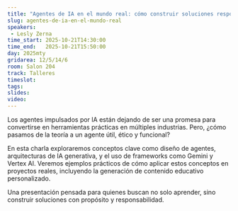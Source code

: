 ```yaml
---
title: "Agentes de IA en el mundo real: cómo construir soluciones responsables desde cero"
slug: agentes-de-ia-en-el-mundo-real
speakers:
 - Lesly Zerna
time_start: 2025-10-21T14:30:00
time_end:   2025-10-21T15:50:00
day: 2025mty
gridarea: 12/5/14/6
room: Salon 204
track: Talleres
timeslot: 
tags:
slides: 
video: 
---
```


Los agentes impulsados por IA están dejando de ser una promesa para convertirse en herramientas prácticas en múltiples industrias. Pero, ¿cómo pasamos de la teoría a un agente útil, ético y funcional?

En esta charla exploraremos conceptos clave como diseño de agentes, arquitecturas de IA generativa, y el uso de frameworks como Gemini y Vertex AI. Veremos ejemplos prácticos de cómo aplicar estos conceptos en proyectos reales, incluyendo la generación de contenido educativo personalizado.

Una presentación pensada para quienes buscan no solo aprender, sino construir soluciones con propósito y responsabilidad.